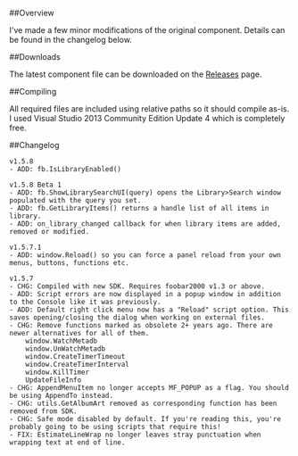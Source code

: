 ##Overview

I've made a few minor modifications of the original component. Details can be found in the changelog below.

##Downloads

The latest component file can be downloaded on the [Releases](https://github.com/marc2k3/foo_uie_wsh_panel_mod/releases) page.

##Compiling

All required files are included using relative paths so it should compile as-is. I used Visual Studio 2013 Community Edition Update 4 which is completely free.

##Changelog
```
v1.5.8
- ADD: fb.IsLibraryEnabled()

v1.5.8 Beta 1
- ADD: fb.ShowLibrarySearchUI(query) opens the Library>Search window populated with the query you set.
- ADD: fb.GetLibraryItems() returns a handle list of all items in library.
- ADD: on_library_changed callback for when library items are added, removed or modified.

v1.5.7.1
- ADD: window.Reload() so you can force a panel reload from your own menus, buttons, functions etc.

v1.5.7
- CHG: Compiled with new SDK. Requires foobar2000 v1.3 or above.
- ADD: Script errors are now displayed in a popup window in addition to the Console like it was previously.
- ADD: Default right click menu now has a "Reload" script option. This saves opening/closing the dialog when working on external files.
- CHG: Remove functions marked as obsolete 2+ years ago. There are newer alternatives for all of them.
	window.WatchMetadb 
	window.UnWatchMetadb
	window.CreateTimerTimeout
	window.CreateTimerInterval
	window.KillTimer
	UpdateFileInfo
- CHG: AppendMenuItem no longer accepts MF_POPUP as a flag. You should be using AppendTo instead.
- CHG: utils.GetAlbumArt removed as corresponding function has been removed from SDK.
- CHG: Safe mode disabled by default. If you're reading this, you're probably going to be using scripts that require this!
- FIX: EstimateLineWrap no longer leaves stray punctuation when wrapping text at end of line.
```
